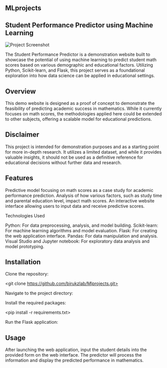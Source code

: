 ##  MLprojects

## Student Performance Predictor using Machine Learning

![Project Screenshot](/images/images/image_1.png)





The Student Performance Predictor is a demonstration website built to showcase the potential of using machine learning to predict student math scores based on various demographic and educational factors. Utilizing Python, Scikit-learn, and Flask, this project serves as a foundational exploration into how data science can be applied in educational settings.

## Overview

This demo website is designed as a proof of concept to demonstrate the feasibility of predicting academic success in mathematics. While it currently focuses on math scores, the methodologies applied here could be extended to other subjects, offering a scalable model for educational predictions.

## Disclaimer

This project is intended for demonstration purposes and as a starting point for more in-depth research. It utilizes a limited dataset, and while it provides valuable insights, it should not be used as a definitive reference for educational decisions without further data and research.

## Features

Predictive model focusing on math scores as a case study for academic performance prediction.
Analysis of how various factors, such as study time and parental education level, impact math scores.
An interactive website interface allowing users to input data and receive predictive scores.

Technologies Used

Python: For data preprocessing, analysis, and model building.
Scikit-learn: For machine learning algorithms and model evaluation.
Flask: For creating the web application interface.
Pandas: For data manipulation and analysis.
Visual Studio and Jupyter notebook: For exploratory data analysis and model prototyping.

## Installation

Clone the repository:

<git clone https://github.com/birukzlab/Mlprojects.git>


Navigate to the project directory:

<cd Mlprojects>

Install the required packages:

<pip install -r requirements.txt>


Run the Flask application:

<python3 app.py>

## Usage

After launching the web application, input the student details into the provided form on the web interface. The predictor will process the information and display the predicted performance in mathematics.





